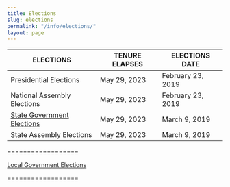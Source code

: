 ```yaml
---
title: Elections
slug: elections
permalink: "/info/elections/"
layout: page
---
```


ELECTIONS | TENURE ELAPSES	| ELECTIONS DATE
------------- | -------------  | -------------
Presidential Elections | May 29, 2023 | February 23, 2019
National Assembly Elections | May 29, 2023 | February 23, 2019
[State Government Elections](/info/state-government-elections "State Government Elections") | May 29, 2023 | March 9, 2019
State Assembly Elections | May 29, 2023 | March 9, 2019

==================

[Local Government Elections](/info/local-government-elections "Local Government Elections")

==================
